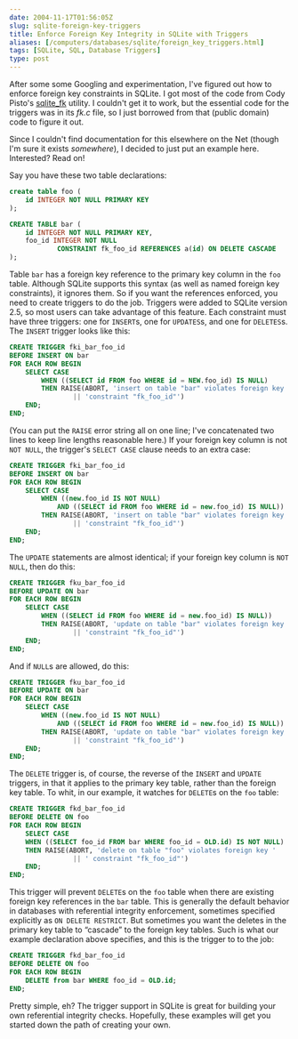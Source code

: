 ```yaml
--- 
date: 2004-11-17T01:56:05Z
slug: sqlite-foreign-key-triggers
title: Enforce Foreign Key Integrity in SQLite with Triggers
aliases: [/computers/databases/sqlite/foreign_key_triggers.html]
tags: [SQLite, SQL, Database Triggers]
type: post
---
```


After some some Googling and experimentation, I've figured out how to enforce
foreign key constraints in SQLite. I got most of the code from Cody Pisto's
[sqlite\_fk] utility. I couldn't get it to work, but the essential code for the
triggers was in its *fk.c* file, so I just borrowed from that (public domain)
code to figure it out.

Since I couldn't find documentation for this elsewhere on the Net (though I'm
sure it exists *somewhere*), I decided to just put an example here. Interested?
Read on!

Say you have these two table declarations:

``` sql
create table foo (
    id INTEGER NOT NULL PRIMARY KEY
);

CREATE TABLE bar (
    id INTEGER NOT NULL PRIMARY KEY,
    foo_id INTEGER NOT NULL
            CONSTRAINT fk_foo_id REFERENCES a(id) ON DELETE CASCADE
);
```

Table `bar` has a foreign key reference to the primary key column in the `foo`
table. Although SQLite supports this syntax (as well as named foreign key
constraints), it ignores them. So if you want the references enforced, you need
to create triggers to do the job. Triggers were added to SQLite version 2.5, so
most users can take advantage of this feature. Each constraint must have three
triggers: one for `INSERT`s, one for `UPDATES`s, and one for `DELETES`s. The
`INSERT` trigger looks like this:

``` sql
CREATE TRIGGER fki_bar_foo_id
BEFORE INSERT ON bar
FOR EACH ROW BEGIN 
    SELECT CASE
        WHEN ((SELECT id FROM foo WHERE id = NEW.foo_id) IS NULL)
        THEN RAISE(ABORT, 'insert on table "bar" violates foreign key '
                || 'constraint "fk_foo_id"')
    END;
END;
```

(You can put the `RAISE` error string all on one line; I've concatenated two
lines to keep line lengths reasonable here.) If your foreign key column is not
`NOT NULL`, the trigger's `SELECT CASE` clause needs to an extra case:

``` sql
CREATE TRIGGER fki_bar_foo_id
BEFORE INSERT ON bar
FOR EACH ROW BEGIN 
    SELECT CASE
        WHEN ((new.foo_id IS NOT NULL)
            AND ((SELECT id FROM foo WHERE id = new.foo_id) IS NULL))
        THEN RAISE(ABORT, 'insert on table "bar" violates foreign key '
                || 'constraint "fk_foo_id"')
    END;
END;
```

The `UPDATE` statements are almost identical; if your foreign key column is
`NOT NULL`, then do this:

``` sql
CREATE TRIGGER fku_bar_foo_id
BEFORE UPDATE ON bar
FOR EACH ROW BEGIN 
    SELECT CASE
        WHEN ((SELECT id FROM foo WHERE id = new.foo_id) IS NULL))
        THEN RAISE(ABORT, 'update on table "bar" violates foreign key '
                || 'constraint "fk_foo_id"')
    END;
END;
```

And if `NULL`s are allowed, do this:

``` sql
CREATE TRIGGER fku_bar_foo_id
BEFORE UPDATE ON bar
FOR EACH ROW BEGIN 
    SELECT CASE
        WHEN ((new.foo_id IS NOT NULL)
            AND ((SELECT id FROM foo WHERE id = new.foo_id) IS NULL))
        THEN RAISE(ABORT, 'update on table "bar" violates foreign key '
                || 'constraint "fk_foo_id"')
    END;
END;
```

The `DELETE` trigger is, of course, the reverse of the `INSERT` and `UPDATE`
triggers, in that it applies to the primary key table, rather than the foreign
key table. To whit, in our example, it watches for `DELETE`s on the `foo` table:

``` sql
CREATE TRIGGER fkd_bar_foo_id
BEFORE DELETE ON foo
FOR EACH ROW BEGIN 
    SELECT CASE
    WHEN ((SELECT foo_id FROM bar WHERE foo_id = OLD.id) IS NOT NULL)
    THEN RAISE(ABORT, 'delete on table "foo" violates foreign key '
                || ' constraint "fk_foo_id"')
    END;
END;
```

This trigger will prevent `DELETE`s on the `foo` table when there are existing
foreign key references in the `bar` table. This is generally the default
behavior in databases with referential integrity enforcement, sometimes
specified explicitly as `ON DELETE RESTRICT`. But sometimes you want the deletes
in the primary key table to “cascade” to the foreign key tables. Such is what
our example declaration above specifies, and this is the trigger to to the job:

``` sql
CREATE TRIGGER fkd_bar_foo_id
BEFORE DELETE ON foo
FOR EACH ROW BEGIN 
    DELETE from bar WHERE foo_id = OLD.id;
END;
```

Pretty simple, eh? The trigger support in SQLite is great for building your own
referential integrity checks. Hopefully, these examples will get you started
down the path of creating your own.

  [sqlite\_fk]: https://www.sqlite.org/contrib
    "SQLite Contributed files, including sqlite_fk.tgz, a utility for generating FK triggers for SQLite"

